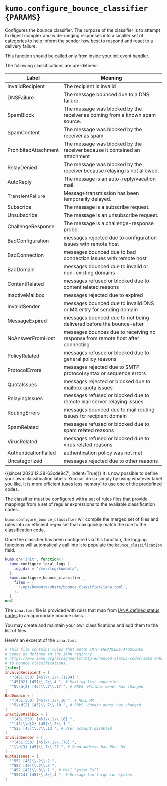 # `kumo.configure_bounce_classifier {PARAMS}`

Configures the bounce classifier. The purpose of the classifier
is to attempt to digest complex and wide-ranging responses into
a smaller set of categories to help inform the sender how best
to respond and react to a delivery failure.

This function should be called only from inside your [init](../events/init.md)
event handler.

The following classifications are pre-defined:

|Label | Meaning|
|------|--------|
|InvalidRecipient|The recipient is invalid|
|DNSFailure|The message bounced due to a DNS failure.|
|SpamBlock|The message was blocked by the receiver as coming from a known spam source.|
|SpamContent|The message was blocked by the receiver as spam|
|ProhibitedAttachment|The message was blocked by the receiver because it contained an attachment|
|RelayDenied|The message was blocked by the receiver because relaying is not allowed.|
|AutoReply|The message is an auto-reply/vacation mail.|
|TransientFailure|Message transmission has been temporarily delayed.|
|Subscribe|The message is a subscribe request.|
|Unsubscribe|The message is an unsubscribe request.|
|ChallengeResponse|The message is a challenge-response probe.|
|BadConfiguration|messages rejected due to configuration issues with remote host|5.X.X error|
|BadConnection|messages bounced due to bad connection issues with remote host|4.X.X error|
|BadDomain|messages bounced due to invalid or non-existing domains|5.X.X error|
|ContentRelated|messages refused or blocked due to content related reasons|5.X.X error|
|InactiveMailbox|messages rejected due to expired|inactive, or disabled recipient addresses, 5.X.X error|
|InvalidSender|messages bounced due to invalid DNS or MX entry for sending domain|
|MessageExpired|messages bounced due to not being delivered before the bounce-after|4.X.X error|
|NoAnswerFromHost|messages bounces due to receiving no response from remote host after connecting|4.X.X or 5.X.X error|
|PolicyRelated|messages refused or blocked due to general policy reasons|5.X.X error|
|ProtocolErrors|messages rejected due to SMTP protocol syntax or sequence errors|5.X.X error|
|QuotaIssues|messages rejected or blocked due to mailbox quota issues|4.X.X or 5.X.X error|
|RelayingIssues|messages refused or blocked due to remote mail server relaying issues|5.X.X error|
|RoutingErrors|messages bounced due to mail routing issues for recipient domain|5.X.X error|
|SpamRelated|messages refused or blocked due to spam related reasons|5.X.X error|
|VirusRelated|messages refused or blocked due to virus related reasons|5.X.X error|
|AuthenticationFailed|authentication policy was not met|
|Uncategorized|messages rejected due to other reasons|4.X.X or 5.X.X error|

{{since('2023.12.28-63cde9c7', indent=True)}}
    It is now possible to define your own classification labels. You can do so
    simply by using whatever label you like.  It is more efficient (uses less memory)
    to use one of the predefined codes.

The classifier must be configured with a set of rules files
that provide mappings from a set of regular expressions to
the available classification codes.

`kumo.configure_bounce_classifier` will compile the merged
set of files and rules into an efficient regex set that can
quickly match the rule to the classification code.

Once the classifier has been configured via this function,
the logging functions will automatically call into it to
populate the `bounce_classification` field.

```lua
kumo.on('init', function()
  kumo.configure_local_logs {
    log_dir = '/var/log/kumomta',
  }
  kumo.configure_bounce_classifier {
    files = {
      '/opt/kumomta/share/bounce_classifier/iana.toml',
    },
  }
end)
```

The `iana.toml` file is provided with rules that map from
[IANA defined status
codes](https://www.iana.org/assignments/smtp-enhanced-status-codes/smtp-enhanced-status-codes.xhtml)
to an appropriate bounce class.

You may create and maintain your own classifications and add them to the list
of files.

Here's an excerpt of the `iana.toml`:

```toml
# This file contains rules that match SMTP ENHANCEDSTATUSCODES
# codes as defined in the IANA registry:
# https://www.iana.org/assignments/smtp-enhanced-status-codes/smtp-enhanced-status-codes.xhtml
# to bounce classifications.
[rules]
InvalidRecipient = [
  "^(451|550) [45]\\.1\\.[1234] ",
  "^45[02] [45]\\.2\\.4 ", # Mailing list expansion
  "^5\\d{2} [45]\\.7\\.17 ", # RRVS: Mailbox owner has changed
]
BadDomain = [
  "^(451|550) [45]\\.1\\.10 ", # NULL MX
  "^5\\d{2} [45]\\.7\\.18 ", # RRVS: domain owner has changed
]
InactiveMailbox = [
  "^(451|550) [45]\\.1\\.[6] ",
  "^[45]\\d{2} [45]\\.2\\.1 ",
  "^525 [45]\\.7\\.13 ", # User account disabled
]
InvalidSender = [
  "^(451|550) [45]\\.1\\.[78] ",
  "^\\d{3} [45]\\.7\\.27 ", # Send address has NULL MX
]
QuotaIssues = [
  "^552 [45]\\.2\\.2 ",
  "^552 [45]\\.2\\.3 ",
  "^452 [45]\\.3\\.1 ", # Mail System Full
  "^55[24] [45]\\.3\\.4 ", # Message too large for system
]
```
